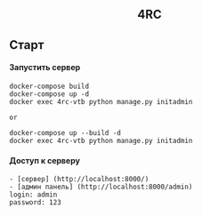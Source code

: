 <h2 align="center">4RC</h2>

## Старт

#### Запустить сервер

    docker-compose build
    docker-compose up -d
    docker exec 4rc-vtb python manage.py initadmin
    
    or

    docker-compose up --build -d 
    docker exec 4rc-vtb python manage.py initadmin
    
#### Доступ к серверу
    - [сервер] (http://localhost:8000/)
    - [админ панель] (http://localhost:8000/admin)
    login: admin
    password: 123
